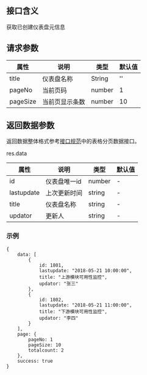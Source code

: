 ## 接口含义
获取已创建仪表盘元信息

## 请求参数

| 属性  | 说明         | 类型   | 默认值 |
| ----- | ----------- | ------ | ------ |
| title | 仪表盘名称    | String | ''    |
| pageNo  | 当前页码    | number  | 1      |
| pageSize| 当前页显示条数 | number  | 10    |


## 返回数据参数

返回数据整体格式参考[接口规范](#/guide/specification)中的表格分页数据接口。


res.data

| 属性  | 说明         | 类型   | 默认值 |
| ----- | ----------- | ------ | ------ |
| id | 仪表盘唯一id    | number | -  |
| lastupdate | 上次更新时间    | string  | -    |
| title| 仪表盘名称 | string  | -   |
| updator| 更新人 | string  | -   |


### 示例

<div class="normal-code">

```
{
    data: [
        {
            id: 1801,
            lastupdate: "2018-05-21 10:00:00",
            title: "上游模块可用性监控",
            updator: "张三"
        },
        {
            id: 1802,
            lastupdate: "2018-05-21 11:00:00",
            title: "下游模块可用性监控",
            updator: "李四"
        }
    ],
    page: {
        pageNo: 1
        pageSize: 10
        totalcount: 2
    },
    success: true
}
```
</div>
